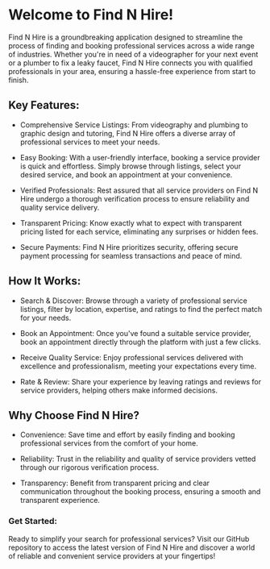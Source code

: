 # Welcome to Find N Hire!
Find N Hire is a groundbreaking application designed to streamline the process of finding and booking professional services across a wide range of industries. Whether you're in need of a videographer for your next event or a plumber to fix a leaky faucet, Find N Hire connects you with qualified professionals in your area, ensuring a hassle-free experience from start to finish.

## Key Features:
* Comprehensive Service Listings: From videography and plumbing to graphic design and tutoring, Find N Hire offers a diverse array of professional services to meet your needs.

* Easy Booking: With a user-friendly interface, booking a service provider is quick and effortless. Simply browse through listings, select your desired service, and book an appointment at your convenience.

* Verified Professionals: Rest assured that all service providers on Find N Hire undergo a thorough verification process to ensure reliability and quality service delivery.

* Transparent Pricing: Know exactly what to expect with transparent pricing listed for each service, eliminating any surprises or hidden fees.

* Secure Payments: Find N Hire prioritizes security, offering secure payment processing for seamless transactions and peace of mind.

## How It Works:
* Search & Discover: Browse through a variety of professional service listings, filter by location, expertise, and ratings to find the perfect match for your needs.

* Book an Appointment: Once you've found a suitable service provider, book an appointment directly through the platform with just a few clicks.

* Receive Quality Service: Enjoy professional services delivered with excellence and professionalism, meeting your expectations every time.

* Rate & Review: Share your experience by leaving ratings and reviews for service providers, helping others make informed decisions.

## Why Choose Find N Hire?
* Convenience: Save time and effort by easily finding and booking professional services from the comfort of your home.

* Reliability: Trust in the reliability and quality of service providers vetted through our rigorous verification process.

* Transparency: Benefit from transparent pricing and clear communication throughout the booking process, ensuring a smooth and transparent experience.

### Get Started:
Ready to simplify your search for professional services? Visit our GitHub repository to access the latest version of Find N Hire and discover a world of reliable and convenient service providers at your fingertips!
